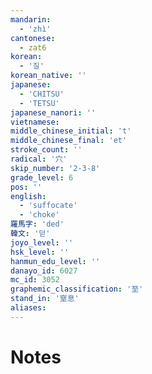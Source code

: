 ```yaml
---
mandarin:
  - 'zhì'
cantonese:
  - zat6
korean:
  - '질'
korean_native: ''
japanese:
  - 'CHITSU'
  - 'TETSU'
japanese_nanori: ''
vietnamese:
middle_chinese_initial: 't'
middle_chinese_final: 'et'
stroke_count: ''
radical: '穴'
skip_number: '2-3-8'
grade_level: 6
pos: ''
english:
  - 'suffocate'
  - 'choke'
羅馬字: 'ded'
韓文: '덛'
joyo_level: ''
hsk_level: ''
hanmun_edu_level: ''
danayo_id: 6027
mc_id: 3052
graphemic_classification: '至'
stand_in: '窒息'
aliases:
---
```


# Notes
